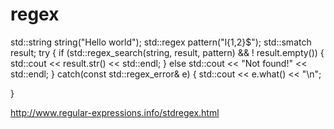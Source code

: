 # regex

std::string string("Hello world");
 std::regex pattern("l{1,2}$");
 std::smatch result;
try
 {
if (std::regex_search(string, result, pattern) && ! result.empty())
 {
 std::cout << result.str() << std::endl;
 }
else std::cout << "Not found!" << std::endl;
 }
catch(const std::regex_error& e)
 {
 std::cout << e.what() << "\n";

}

http://www.regular-expressions.info/stdregex.html
